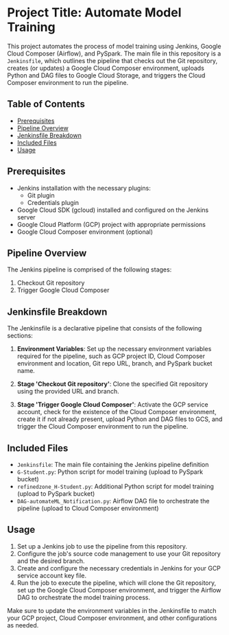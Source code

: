 # Project Title: Automate Model Training

This project automates the process of model training using Jenkins, Google Cloud Composer (Airflow), and PySpark. The main 
file in this repository is a `Jenkinsfile`, which outlines the pipeline that checks out the Git repository, creates (or 
updates) a Google Cloud Composer environment, uploads Python and DAG files to Google Cloud Storage, and triggers the Cloud 
Composer environment to run the pipeline.

## Table of Contents

- [Prerequisites](#prerequisites)
- [Pipeline Overview](#pipeline-overview)
- [Jenkinsfile Breakdown](#jenkinsfile-breakdown)
- [Included Files](#included-files)
- [Usage](#usage)

## Prerequisites

- Jenkins installation with the necessary plugins:
  - Git plugin
  - Credentials plugin
- Google Cloud SDK (gcloud) installed and configured on the Jenkins server
- Google Cloud Platform (GCP) project with appropriate permissions
- Google Cloud Composer environment (optional)

## Pipeline Overview

The Jenkins pipeline is comprised of the following stages:

1. Checkout Git repository
2. Trigger Google Cloud Composer

## Jenkinsfile Breakdown

The Jenkinsfile is a declarative pipeline that consists of the following sections:

1. **Environment Variables**: Set up the necessary environment variables required for the pipeline, such as GCP project ID, 
Cloud Composer environment and location, Git repo URL, branch, and PySpark bucket name.

2. **Stage 'Checkout Git repository'**: Clone the specified Git repository using the provided URL and branch.

3. **Stage 'Trigger Google Cloud Composer'**: Activate the GCP service account, check for the existence of the Cloud 
Composer environment, create it if not already present, upload Python and DAG files to GCS, and trigger the Cloud Composer 
environment to run the pipeline.

## Included Files

- `Jenkinsfile`: The main file containing the Jenkins pipeline definition
- `G-Student.py`: Python script for model training (upload to PySpark bucket)
- `refinedzone_H-Student.py`: Additional Python script for model training (upload to PySpark bucket)
- `DAG-automateML_Notification.py`: Airflow DAG file to orchestrate the pipeline (upload to Cloud Composer environment)

## Usage

1. Set up a Jenkins job to use the pipeline from this repository.
2. Configure the job's source code management to use your Git repository and the desired branch.
3. Create and configure the necessary credentials in Jenkins for your GCP service account key file.
4. Run the job to execute the pipeline, which will clone the Git repository, set up the Google Cloud Composer environment, 
and trigger the Airflow DAG to orchestrate the model training process.

Make sure to update the environment variables in the Jenkinsfile to match your GCP project, Cloud Composer environment, and 
other configurations as needed.

